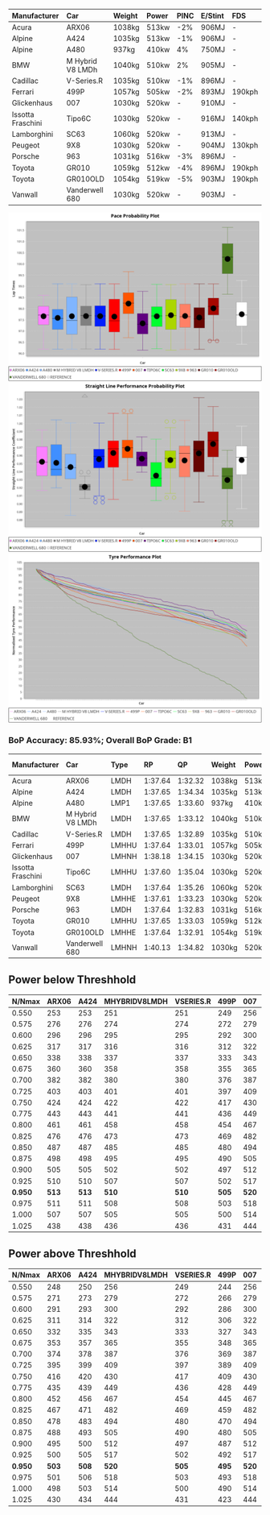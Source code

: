 |Manufacturer|Car|Weight|Power|PINC|E/Stint|FDS|
|:-|:-|:-|:-|:-|:-|:-|
|Acura|ARX06|1038kg|513kw|-2%|906MJ|-|
|Alpine|A424|1035kg|513kw|-1%|906MJ|-|
|Alpine|A480|937kg|410kw|4%|750MJ|-|
|BMW|M Hybrid V8 LMDh|1040kg|510kw|2%|905MJ|-|
|Cadillac|V-Series.R|1035kg|510kw|-1%|896MJ|-|
|Ferrari|499P|1057kg|505kw|-2%|893MJ|190kph|
|Glickenhaus|007|1030kg|520kw|-|910MJ|-|
|Issotta Fraschini|Tipo6C|1030kg|520kw|-|916MJ|140kph|
|Lamborghini|SC63|1060kg|520kw|-|913MJ|-|
|Peugeot|9X8|1030kg|520kw|-|904MJ|130kph|
|Porsche|963|1031kg|516kw|-3%|896MJ|-|
|Toyota|GR010|1059kg|512kw|-4%|896MJ|190kph|
|Toyota|GR010OLD|1054kg|519kw|-5%|903MJ|190kph|
|Vanwall|Vanderwell 680|1030kg|520kw|-|903MJ|-|

![PACECHART](./IMG/AUTO.png)
![STRAIGHTLINEPERFORMANCECHART](./IMG/AUTO_sp.png)
![TYREPERFORMANCECHART](./IMG/AUTO_tw.png)

### BoP Accuracy: 85.93%; Overall BoP Grade: B1
|Manufacturer|Car|Type|RP|QP|Weight|Power¹|Threshhold|PINC|Power²|E/Stint|AVG Vmax|FDS|RDLC|L/Stint|BOP-Grade|ModelAccuracy|ModelPoints|Match%|
|:-|:-|:-|:-|:-|:-|:-|:-|:-|:-|:-|:-|:-|:-|:-|:-|:-|:-|:-|
|Acura|ARX06|LMDH|1:37.64|1:32.32|1038kg|513kw|210.0kph|-2%|503kw|906MJ|314.83kph|-|1.03|29|-C1|100.00%|995|77.20%|
|Alpine|A424|LMDH|1:37.65|1:34.34|1035kg|513kw|210.0kph|-1%|508kw|906MJ|314.96kph|-|1.03|29|~A1|81.15%|521|99.59%|
|Alpine|A480|LMP1|1:37.65|1:33.60|937kg|410kw|210.0kph|4%|426kw|750MJ|311.69kph|-|0.99|27|~A1|67.92%|957|100.00%|
|BMW|M Hybrid V8 LMDh|LMDH|1:37.65|1:33.12|1040kg|510kw|210.0kph|2%|520kw|905MJ|311.47kph|-|1.03|29|-A2|98.60%|1690|90.40%|
|Cadillac|V-Series.R|LMDH|1:37.65|1:32.89|1035kg|510kw|210.0kph|-1%|505kw|896MJ|314.99kph|-|1.03|29|+A2|91.10%|1770|94.58%|
|Ferrari|499P|LMHHU|1:37.64|1:33.01|1057kg|505kw|210.0kph|-2%|495kw|893MJ|315.29kph|190kph|1.03|29|~A1|84.26%|2292|98.39%|
|Glickenhaus|007|LMHNH|1:38.18|1:34.15|1030kg|520kw|0.0kph|-|520kw|910MJ|318.80kph|-|0.96|29|~A1|94.63%|1605|95.24%|
|Issotta Fraschini|Tipo6C|LMHHU|1:37.60|1:35.04|1030kg|520kw|0.0kph|-|520kw|916MJ|316.77kph|140kph|1.08|29|+B1|66.67%|96|86.37%|
|Lamborghini|SC63|LMDH|1:37.64|1:35.26|1060kg|520kw|210.0kph|-|520kw|913MJ|312.15kph|-|1.03|29|+B1|96.77%|419|88.31%|
|Peugeot|9X8|LMHHE|1:37.61|1:33.23|1030kg|520kw|0.0kph|-|520kw|904MJ|315.67kph|130kph|1.04|29|~A1|83.63%|2468|97.16%|
|Porsche|963|LMDH|1:37.64|1:32.83|1031kg|516kw|210.0kph|-3%|501kw|896MJ|315.30kph|-|1.03|29|-A2|93.14%|5746|93.56%|
|Toyota|GR010|LMHHU|1:37.65|1:33.03|1059kg|512kw|210.0kph|-4%|492kw|896MJ|315.14kph|190kph|1.03|29|~A1|87.37%|3154|96.94%|
|Toyota|GR010OLD|LMHHE|1:37.64|1:32.91|1054kg|519kw|210.0kph|-5%|493kw|903MJ|317.46kph|190kph|1.03|29|~A1|89.81%|1393|95.37%|
|Vanwall|Vanderwell 680|LMHNH|1:40.13|1:34.82|1030kg|520kw|0.0kph|-|520kw|903MJ|311.62kph|-|1.02|29|+Ω2|90.28%|604|-10.04%|

## Power below Threshhold
|N/Nmax|ARX06|A424|MHYBRIDV8LMDH|VSERIES.R|499P|007|TIPO6C|SC63|9X8|963|GR010|GR010OLD|VANDERWELL680|​|RPM|A480|
|:-|:-|:-|:-|:-|:-|:-|:-|:-|:-|:-|:-|:-|:-|:-|:-|:-|
|0.550|253|253|251|251|249|256|256|256|256|254|252|256|256|​|--|-|
|0.575|276|276|274|274|272|279|279|279|279|277|275|279|279|​|--|-|
|0.600|296|296|295|295|292|300|300|300|300|298|296|299|300|​|--|-|
|0.625|317|317|316|316|312|322|322|322|322|319|317|321|322|​|--|-|
|0.650|338|338|337|337|333|343|343|343|343|340|338|342|343|​|--|-|
|0.675|360|360|358|358|355|365|365|365|365|362|359|364|365|​|--|-|
|0.700|382|382|380|380|376|387|387|387|387|384|381|386|387|​|--|-|
|0.725|403|403|401|401|397|409|409|409|409|406|403|408|409|​|--|-|
|0.750|424|424|422|422|417|430|430|430|430|427|423|429|430|​|--|-|
|0.775|443|443|441|441|436|449|449|449|449|446|442|448|449|​|5000|244|
|0.800|461|461|458|458|454|467|467|467|467|463|460|466|467|​|5500|288|
|0.825|476|476|473|473|469|482|482|482|482|478|475|481|482|​|6000|321|
|0.850|487|487|485|485|480|494|494|494|494|490|486|493|494|​|6500|363|
|0.875|498|498|495|495|490|505|505|505|505|501|497|504|505|​|7000|406|
|0.900|505|505|502|502|497|512|512|512|512|508|504|511|512|​|7500|416|
|0.925|510|510|507|507|502|517|517|517|517|513|509|516|517|​|8000|412|
|**0.950**|**513**|**513**|**510**|**510**|**505**|**520**|**520**|**520**|**520**|**516**|**512**|**519**|**520**|**​**|**8500**|**415**|
|0.975|511|511|508|508|503|518|518|518|518|514|510|517|518|​|9000|208|
|1.000|507|507|505|505|500|514|514|514|514|510|506|513|514|​|--|-|
|1.025|438|438|436|436|431|444|444|444|444|441|437|443|444|​|--|-|

## Power above Threshhold
|N/Nmax|ARX06|A424|MHYBRIDV8LMDH|VSERIES.R|499P|007|TIPO6C|SC63|9X8|963|GR010|GR010OLD|VANDERWELL680|​|RPM|A480|
|:-|:-|:-|:-|:-|:-|:-|:-|:-|:-|:-|:-|:-|:-|:-|:-|:-|
|0.550|248|250|256|249|244|256|256|256|256|247|242|243|256|​|--|-|
|0.575|271|273|279|272|266|279|279|279|279|270|265|265|279|​|--|-|
|0.600|291|293|300|292|286|300|300|300|300|290|284|285|300|​|--|-|
|0.625|311|314|322|312|306|322|322|322|322|310|304|305|322|​|--|-|
|0.650|332|335|343|333|327|343|343|343|343|331|325|325|343|​|--|-|
|0.675|353|357|365|355|348|365|365|365|365|352|345|346|365|​|--|-|
|0.700|374|378|387|376|369|387|387|387|387|373|366|367|387|​|--|-|
|0.725|395|399|409|397|389|409|409|409|409|394|387|388|409|​|--|-|
|0.750|416|420|430|417|409|430|430|430|430|414|407|407|430|​|--|-|
|0.775|435|439|449|436|428|449|449|449|449|433|425|426|449|​|5000|244|
|0.800|452|456|467|454|445|467|467|467|467|450|442|443|467|​|5500|288|
|0.825|467|471|482|469|459|482|482|482|482|465|456|457|482|​|6000|321|
|0.850|478|483|494|480|470|494|494|494|494|476|467|468|494|​|6500|363|
|0.875|488|493|505|490|480|505|505|505|505|486|477|478|505|​|7000|406|
|0.900|495|500|512|497|487|512|512|512|512|493|484|485|512|​|7500|416|
|0.925|500|505|517|502|492|517|517|517|517|498|489|490|517|​|8000|412|
|**0.950**|**503**|**508**|**520**|**505**|**495**|**520**|**520**|**520**|**520**|**501**|**492**|**493**|**520**|**​**|**8500**|**415**|
|0.975|501|506|518|503|493|518|518|518|518|499|490|491|518|​|9000|208|
|1.000|498|503|514|500|490|514|514|514|514|496|487|488|514|​|--|-|
|1.025|430|434|444|431|423|444|444|444|444|428|420|421|444|​|--|-|

